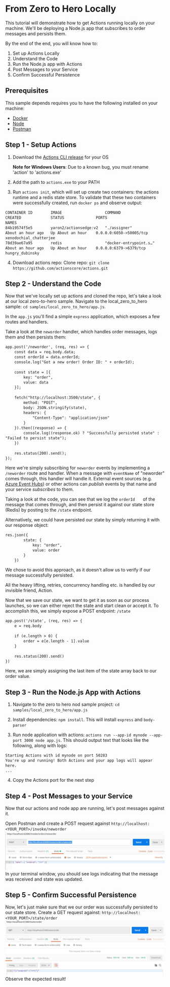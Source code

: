 # From Zero to Hero Locally

This tutorial will demonstrate how to get Actions running locally on your machine. We'll be deploying a Node.js app that subscribes to order messages and persists them.

By the end of the end, you will know how to:

1. Set up Actions Locally
2. Understand the Code
3. Run the Node.js app with Actions
4. Post Messages to your Service
5. Confirm Successful Persistence

## Prerequisites
This sample depends requires you to have the following installed on your machine:
- [Docker](https://docs.docker.com/)
- [Node](https://nodejs.org/en/)
- [Postman](https://www.getpostman.com/)

## Step 1 - Setup Actions 

1. Download the [Actions CLI release](https://github.com/actionscore/cli/releases) for your OS

    **Note for Windows Users**: Due to a known bug, you must rename 'action' to 'actions.exe'

2. Add the path to `actions.exe` to your PATH
3. Run `actions init`, which will set up create two containers: the actions runtime and a redis state store. To validate that these two containers were successfully created, run `docker ps` and observe output: 
```
CONTAINER ID        IMAGE                   COMMAND                  CREATED             STATUS              PORTS                     NAMES
84b19574f5e5        yaron2/actionsedge:v2   "./assigner"             About an hour ago   Up About an hour    0.0.0.0:6050->50005/tcp   xenodochial_chatterjee
78d39ae67a95        redis                   "docker-entrypoint.s…"   About an hour ago   Up About an hour    0.0.0.0:6379->6379/tcp    hungry_dubinsky
```
4. Download actions repo: Clone repo: `git clone https://github.com/actionscore/actions.git`

## Step 2 - Understand the Code

Now that we've locally set up actions and cloned the repo, let's take a look at our local zero-to-hero sample. Navigate to the local_zero_to_hero sample: `cd samples/local_zero_to_hero/app.js`.

In the `app.js` you'll find a simple `express` application, which exposes a few routes and handlers.

Take a look at the ```neworder``` handler, which handles order messages, logs them and then persists them:

```
app.post('/neworder', (req, res) => {
    const data = req.body.data;
    const orderId = data.orderId;
    console.log("Got a new order! Order ID: " + orderId);

    const state = [{
        key: "order",
        value: data
    }];

    fetch("http://localhost:3500/state", {
        method: "POST",
        body: JSON.stringify(state),
        headers: {
            "Content-Type": "application/json"
        }
    }).then((response) => {
        console.log((response.ok) ? "Successfully persisted state" : "Failed to persist state");
    })

    res.status(200).send();
});
```

Here we're simply subscribing for `neworder` events by implementing a `/neworder` route and handler. When a message with `eventName` of "neworder" comes through, this handler will handle it. External event sources (e.g. [Azure Event Hubs](../azure_eventhubs.md)) or other actions can _publish_ events by that name and your service _subscribes_ to them.

Taking a look at the code, you can see that we log the  `orderId   ` of the message that comes through, and then persist it against our state store (Redis) by posting to the `/state` endpoint. 

Alternatively, we could have persisted our state by simply returning it with our response object:

```
res.json({
        state: {
            key: "order",
            value: order
        }
    })
```

We chose to avoid this approach, as it doesn't allow us to verify if our message successfully persisted.

All the heavy lifting, retries, concurrency handling etc. is handled by our invisible friend, Action.

Now that we save our state, we want to get it as soon as our process launches, so we can either reject the state and start clean or accept it.
To accomplish this, we simply expose a POST endpoint: `/state` 

```
app.post('/state', (req, res) => {
    e = req.body

    if (e.length > 0) {
        order = e[e.length - 1].value
    }

    res.status(200).send()
})
```

Here, we are simply assigning the last item of the state array back to our order value.

## Step 3 - Run the Node.js App with Actions
 
1. Navigate to the zero to hero nod sample project: `cd samples/local_zero_to_hero/app.js`

2. Install dependencies: `npm install`. This will install `express` and `body-parser`

3. Run node application with actions: `actions run --app-id mynode --app-port 3000 node app.js`. This should output text that looks like the following, along with logs:

```
Starting Actions with id mynode on port 50283
You're up and running! Both Actions and your app logs will appear here. 
...
```

4. Copy the Actions port for the next step

## Step 4 - Post Messages to your Service

Now that our actions and node app are running, let's post messages against it. 

 Open Postman and create a POST request against `http://localhost:<YOUR_PORT>/invoke/neworder`
![Postman Screenshot](./img/postman1.jpg)
In your terminal window, you should see logs indicating that the message was received and state was updated.

## Step 5 - Confirm Successful Persistence

Now, let's just make sure that we our order was successfully persisted to our state store. Create a GET request against: `http://localhost:<YOUR_PORT>/state/order`
![Postman Screenshot 2](./img/postman2.jpg)
Observe the expected result!